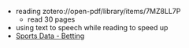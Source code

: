 - reading zotero://open-pdf/library/items/7MZ8LL7P
	- read 30 pages
- using text to speech while reading to speed up
- [Sports Data - Betting](https://youtu.be/6D1oLPfN2nA)